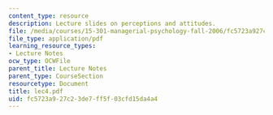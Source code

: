 ```yaml
---
content_type: resource
description: Lecture slides on perceptions and attitudes.
file: /media/courses/15-301-managerial-psychology-fall-2006/fc5723a927c23de7ff5f03cfd15da4a4_lec4.pdf
file_type: application/pdf
learning_resource_types:
- Lecture Notes
ocw_type: OCWFile
parent_title: Lecture Notes
parent_type: CourseSection
resourcetype: Document
title: lec4.pdf
uid: fc5723a9-27c2-3de7-ff5f-03cfd15da4a4
---
```

